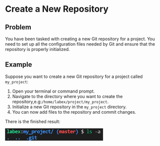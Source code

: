 # Create a New Repository

## Problem

You have been tasked with creating a new Git repository for a project. You need to set up all the configuration files needed by Git and ensure that the repository is properly initialized.

## Example

Suppose you want to create a new Git repository for a project called `my_project`:

1. Open your terminal or command prompt.
2. Navigate to the directory where you want to create the repository,e.g:`/home/labex/project/my_project`.
3. Initialize a new Git repository in the `my_project` directory.
4. You can now add files to the repository and commit changes.

There is the finished result:

![<result>](./assets/challenge-create-repo-step1-2.png)
